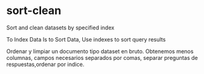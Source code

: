 # sort-clean
Sort and clean datasets by specified index

To Index Data Is to Sort Data, Use indexes to sort query results

Ordenar y limpiar un documento tipo dataset en bruto.
Obtenemos menos columnas, campos necesarios separados por comas, separar preguntas de respuestas,ordenar por indice.
